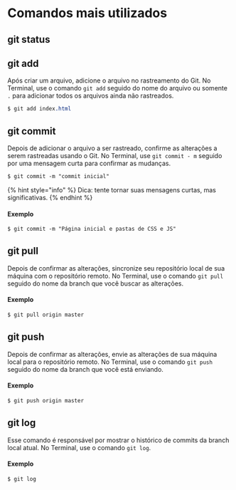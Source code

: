 # Comandos mais utilizados

## git status

## git add

Após criar um arquivo, adicione o arquivo no rastreamento do Git. No Terminal, use o comando `git add` seguido do nome do arquivo ou somente `.` para adicionar todos os arquivos ainda não rastreados.

```css
$ git add index.html
```

## git commit

Depois de adicionar o arquivo a ser rastreado, confirme as alterações a serem rastreadas usando o Git. No Terminal, use `git commit - m` seguido por uma mensagem curta para confirmar as mudanças.

```css
$ git commit -m "commit inicial"
```

{% hint style="info" %}
Dica: tente tornar suas mensagens curtas, mas significativas. 
{% endhint %}

#### Exemplo

```css
$ git commit -m "Página inicial e pastas de CSS e JS"
```

## git pull

Depois de confirmar as alterações, sincronize seu repositório local de sua máquina com o repositório remoto. No Terminal, use o comando `git pull` seguido do nome da branch que você buscar as alterações.

#### Exemplo

```css
$ git pull origin master
```


## git push

Depois de confirmar as alterações, envie as alterações de sua máquina local para o repositório remoto. No Terminal, use o comando `git push` seguido do nome da branch que você está enviando.

#### Exemplo

```css
$ git push origin master
```


## git log

Esse comando é responsável por mostrar o histórico de commits da branch local atual. No Terminal, use o comando `git log`.

#### Exemplo

```css
$ git log